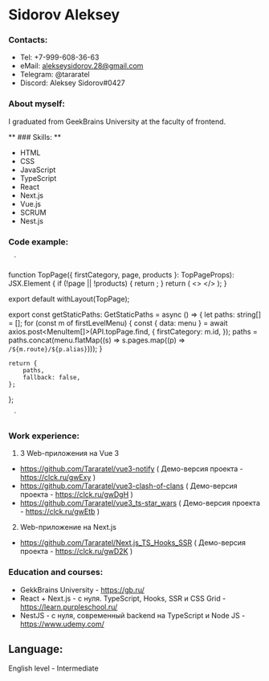 # Sidorov Aleksey

### Contacts:

* Tel: +7-999-608-36-63
* eMail: alekseysidorov.28@gmail.com
* Telegram: @tararatel
* Discord: Aleksey Sidorov#0427

### About myself:

I graduated from GeekBrains University at the faculty of frontend.

** ### Skills: **

* HTML
* CSS
* JavaScript
* TypeScript
* React
* Next.js
* Vue.js
* SCRUM
* Nest.js

### Code example:

` ` `

function TopPage({ firstCategory, page, products }: TopPageProps): JSX.Element {
	if (!page || !products) {
		return <Error404 />;
	}
	return (
		<>
			<Head>
				<title>{page.metaTitle}</title>
				<meta name="description" content={page.metaDescription} />
				<meta property="og:title" content={page.metaTitle} />
				<meta property="og:description" content={page.metaDescription} />
				<meta property="og:type" content="article" />
			</Head>
			<TopPageComponent firstCategory={firstCategory} page={page} products={products} />
		</>
	);
}

export default withLayout(TopPage);

export const getStaticPaths: GetStaticPaths = async () => {
	let paths: string[] = [];
	for (const m of firstLevelMenu) {
		const { data: menu } = await axios.post<MenuItem[]>(API.topPage.find, {
			firstCategory: m.id,
		});
		paths = paths.concat(menu.flatMap((s) => s.pages.map((p) => `/${m.route}/${p.alias}`)));
	}

	return {
		paths,
		fallback: false,
	};
};

` ` `

### Work experience:

1. 3 Web-приложения на Vue 3
* https://github.com/Tararatel/vue3-notify ( Демо-версия проекта - https://clck.ru/gwExy )
* https://github.com/Tararatel/vue3-clash-of-clans ( Демо-версия проекта - https://clck.ru/gwDgH )
* https://github.com/Tararatel/vue3_ts-star_wars ( Демо-версия проекта - https://clck.ru/gwEtb )
2. Web-приложение на Next.js
* https://github.com/Tararatel/Next.js_TS_Hooks_SSR ( Демо-версия проекта - https://clck.ru/gwD2K )

### Education and courses:
* GekkBrains University - https://gb.ru/
* React + Next.js - с нуля. TypeScript, Hooks, SSR и CSS Grid - https://learn.purpleschool.ru/
* NestJS - с нуля, современный backend на TypeScript и Node JS - https://www.udemy.com/

## Language:
English level - Intermediate
